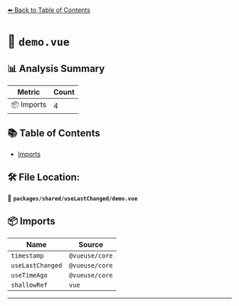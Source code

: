 [⬅️ Back to Table of Contents](../../../index.md)

# 📄 `demo.vue`

## 📊 Analysis Summary

| Metric | Count |
|--------|-------|
| 📦 Imports | 4 |

## 📚 Table of Contents

- [Imports](#imports)

## 🛠️ File Location:
📂 **`packages/shared/useLastChanged/demo.vue`**

## 📦 Imports

| Name | Source |
|------|--------|
| `timestamp` | `@vueuse/core` |
| `useLastChanged` | `@vueuse/core` |
| `useTimeAgo` | `@vueuse/core` |
| `shallowRef` | `vue` |


---